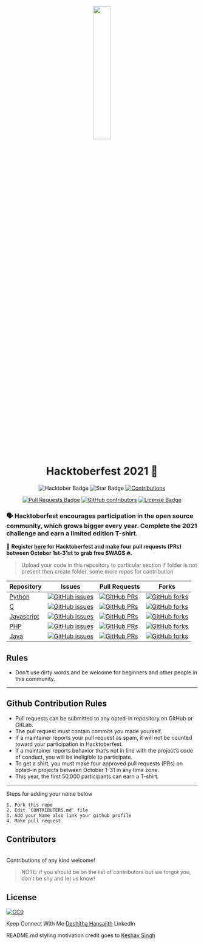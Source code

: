 <p align="center">
    <a href="https://hacktoberfest.digitalocean.com/">
        <img src="https://https://github.com/Hansajith98/hacktoberfest2021/blob/main/Assets/logo-hacktoberfest-full.f42e3b1.svg" width="30%">
    </a>
</p>

<h1 align="center"> Hacktoberfest 2021 🎉</h1>

<div align="center">
  
<img src="https://img.shields.io/badge/hacktoberfest-2021-blueviolet" alt="Hacktober Badge"/>
 <img src="https://img.shields.io/static/v1?label=%F0%9F%8C%9F&message=If%20Useful&style=style=flat&color=BC4E99" alt="Star Badge"/>
 <a href="https://github.com/Hansajith98" ><img src="https://img.shields.io/badge/Contributions-welcome-violet.svg?style=flat&logo=git" alt="Contributions" /></a>

<a href="https://github.com/Hansajith98/hacktoberfest2021/pulls"><img src="https://img.shields.io/github/issues-pr/hacktoberfest2021/hacktoberfest2021" alt="Pull Requests Badge"/></a>
<a href="https://github.com/Hansajith98/hacktoberfest2021/graphs/contributors"><img alt="GitHub contributors" src="https://img.shields.io/github/contributors/Hansajith98/hacktoberfest2021?color=2b9348"></a>
<a href="https://github.com/Hansajith98/hacktoberfest2021/blob/master/LICENSE"><img src="https://img.shields.io/github/license/Hansajith98/hacktoberfest2021?color=2b9348" alt="License Badge"/></a>

</div>

### 🗣 Hacktoberfest encourages participation in the open source community, which grows bigger every year. Complete the 2021 challenge and earn a limited edition T-shirt.

📢 **Register [here](https://hacktoberfest.digitalocean.com) for Hacktoberfest and make four pull requests (PRs) between October 1st-31st to grab free SWAGS 🔥.**


> Upload your code in this repository to particular section if folder is not present then create folder.
> some more repos for contribution

| Repository                                                  | Issues                                                                                                                                                           | Pull Requests                                                                                                                                                     | Forks                                                                                                                                                             |
| ----------------------------------------------------------- | ---------------------------------------------------------------------------------------------------------------------------------------------------------------- | ----------------------------------------------------------------------------------------------------------------------------------------------------------------- | ----------------------------------------------------------------------------------------------------------------------------------------------------------------- |
| [Python](https://github.com/Hansajith98/Python)         | [![GitHub issues](https://img.shields.io/github/issues/Hansajith98/hacktoberfest2021/Python?color=pink&logo=github)](https://github.com/keshavsingh4522/Hansajith98/issues)         | [![GitHub PRs](https://img.shields.io/github/issues-pr/Hansajith98/hacktoberfest2021/Python?style=social&logo=github)](https://github.com/keshavsingh4522/Hansajith98/pulls)         | [![GitHub forks](https://img.shields.io/github/forks/Hansajith98/hacktoberfest2021/Python?logo=git)](https://github.com/keshavsingh4522/Hansajith98/Python/network)                         |
| [C](https://github.com/Hansajith98/c/)                  | [![GitHub issues](https://img.shields.io/github/issues/Hansajith98/hacktoberfest2021/c?color=pink&logo=github)](https://github.com/Hansajith98/c/issues)                   | [![GitHub PRs](https://img.shields.io/github/issues-pr/Hansajith98/hacktoberfest2021/c?style=social&logo=github)](https://github.com/Hansajith98/c/pulls)                   | [![GitHub forks](https://img.shields.io/github/forks/Hansajith98/hacktoberfest2021/c?logo=git)](https://github.com/Hansajith98/c/network)                                   |
| [Javascript](https://github.com/Hansajith98/javascript) | [![GitHub issues](https://img.shields.io/github/issues/Hansajith98/hacktoberfest2021/javascript?color=pink&logo=github)](https://github.com/Hansajith98/javascript/issues) | [![GitHub PRs](https://img.shields.io/github/issues-pr/Hansajith98/hacktoberfest2021/javascript?style=social&logo=github)](https://github.com/Hansajith98/javascript/pulls) | [![GitHub forks](https://img.shields.io/github/forks/Hansajith98/hacktoberfest2021/javascript?logo=git)](https://github.com/Hansajith98/javascript/network)                 |
| [PHP](https://github.com/Hansajith98/PHP)         | [![GitHub issues](https://img.shields.io/github/issues/Hansajith98/hacktoberfest2021/PHP?color=pink&logo=github)](https://github.com/Hansajith98/PHP/issues)         | [![GitHub PRs](https://img.shields.io/github/issues-pr/Hansajith98/hacktoberfest2021/PHP?style=social&logo=github)](https://github.com/Hansajith98/PHP/pulls)         | [![GitHub forks](https://img.shields.io/github/forks/Hansajith98/hacktoberfest2021/PHP?style=flat-square&logo=git)](https://github.com/Hansajith98/PHP/network)       |
| [Java](https://github.com/Hansajith98/Java/)  | [![GitHub issues](https://img.shields.io/github/issues/Hansajith98/hacktoberfest2021/Java?color=pink&logo=github)](https://github.com/Hansajith98/Java/issues)   | [![GitHub PRs](https://img.shields.io/github/issues-pr/Hansajith98/hacktoberfest2021/Java?style=social&logo=github)](https://github.com/Hansajith98/Java/pulls)   | [![GitHub forks](https://img.shields.io/github/forks/Hansajith98/hacktoberfest2021/Java?style=flat-square&logo=git)](https://github.com/Hansajith98/Java/network) |

## Rules

- Don't use dirty words and be welcome for beginners and other people in this community.

---

## Github Contribution Rules
- Pull requests can be submitted to any opted-in repository on GitHub or GitLab.
- The pull request must contain commits you made yourself.
- If a maintainer reports your pull request as spam, it will not be counted toward your participation in Hacktoberfest.
- If a maintainer reports behavior that’s not in line with the project’s code of conduct, you will be ineligible to participate.
- To get a shirt, you must make four approved pull requests (PRs) on opted-in projects between October 1-31 in any time zone.
- This year, the first 50,000 participants can earn a T-shirt.
---

Steps for adding your name below

    1. Fork this repo
    2. Edit `CONTRIBUTERS.md` file
    3. Add your Name also link your github profile
    4. Make pull request


## Contributors

<!-- ALL-CONTRIBUTORS-LIST:START - Do not remove or modify this section -->
<!-- prettier-ignore-start -->
<!-- markdownlint-disable -->

<table><tr></tr></table>
<!-- markdownlint-enable -->
<!-- prettier-ignore-end -->
<!-- ALL-CONTRIBUTORS-LIST:END -->

Contributions of any kind welcome!

>    NOTE: if you should be on the list of contributors but we forgot you, don't be shy and let us know!

## License

[![CC0](https://licensebuttons.net/p/zero/1.0/88x31.png)](https://creativecommons.org/publicdomain/zero/1.0/)

Keep Connect With Me [Deshitha Hansajith](https://www.linkedin.com/in/deshitha-hansajith/) LinkedIn

README.md styling motivation credit goes to [Keshav Singh ](https://github.com/keshavsingh4522/hacktoberfest2021)
